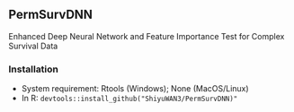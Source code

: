 ## PermSurvDNN

Enhanced Deep Neural Network and Feature Importance Test for Complex Survival Data

### Installation 
- System requirement: Rtools (Windows); None (MacOS/Linux)
- In R: ```devtools::install_github("ShiyuWAN3/PermSurvDNN)" ```
